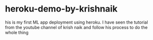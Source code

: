 # heroku-demo-by-krishnaik
his is my first ML app deployment using heroku. I have seen the tutorial from the youtube channel of krish naik and follow his process to do the whole thing
